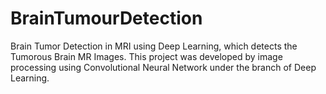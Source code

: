 # BrainTumourDetection
Brain Tumor Detection in MRI using Deep Learning, which detects the Tumorous Brain MR Images. This project was developed by image processing using Convolutional Neural Network under the branch of Deep Learning.
